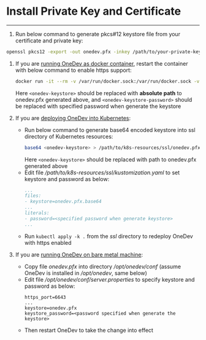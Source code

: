 # Install Private Key and Certificate
---------

1. Run below command to generate pkcs#12 keystore file from your certificate and private key:

  ```bash
  openssl pkcs12 -export -out onedev.pfx -inkey /path/to/your-private-key.pem -in /path/to/your-cert.pem
  ```
1. If you are [running OneDev as docker container](run-as-docker-container.md), restart the container with below command to enable https support:
    ```bash
    docker run -it --rm -v /var/run/docker.sock:/var/run/docker.sock -v $(which docker):/usr/bin/docker -v $(pwd)/onedev:/opt/onedev -v <onedev-keystore>:/opt/onedev/conf/onedev.pfx -e https_port=6643 -e keystore=/opt/onedev/conf/onedev.pfx -e keystore_password=<onedev-keystore-password> -p 6643:6643 1dev/server
    ```
    Here `<onedev-keystore>` should be replaced with **absolute path** to onedev.pfx generated above, and `<onedev-keystore-password>` should be replaced with specified password when generate the keystore
 
1. If you are [deploying OneDev into Kubernetes](deploy-into-k8s.md):
    * Run below command to generate base64 encoded keystore into ssl directory of Kubernetes resources:
      ```bash
      base64 <onedev-keystore> > /path/to/k8s-resources/ssl/onedev.pfx.base64
      ```
      Here `<onedev-keystore>` should be replaced with path to onedev.pfx generated above  
    * Edit file _/path/to/k8s-resources/ssl/kustomization.yaml_ to set keystore and password as below:
       ```yaml
       ...
       files:
       - keystore=onedev.pfx.base64
       ...
       literals:
       - password=<specified password when generate keystore>
       ...
       ```
    * Run `kubectl apply -k .` from the _ssl_ directory to redeploy OneDev with https enabled

1. If you are [running OneDev on bare metal machine](run-on-bare-metal-machine.md):
    * Copy file _onedev.pfx_ into directory _/opt/onedev/conf_ (assume OneDev is installed in _/opt/onedev_, same below)
    * Edit file _/opt/onedev/conf/server.properties_ to specify keystore and password as below:
      ```properties
      https_port=6643
      ...
      keystore=onedev.pfx
      keystore_password=<password specified when generate the keystore>
      ```
    * Then restart OneDev to take the change into effect